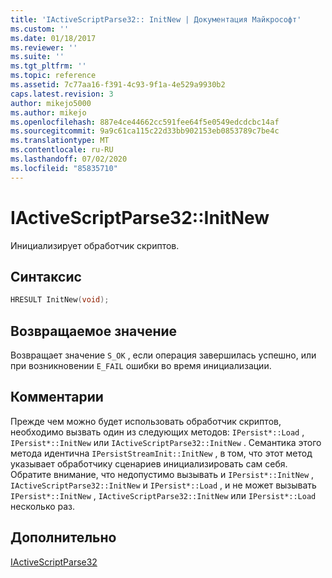 ```yaml
---
title: 'IActiveScriptParse32:: InitNew | Документация Майкрософт'
ms.custom: ''
ms.date: 01/18/2017
ms.reviewer: ''
ms.suite: ''
ms.tgt_pltfrm: ''
ms.topic: reference
ms.assetid: 7c77aa16-f391-4c93-9f1a-4e529a9930b2
caps.latest.revision: 3
author: mikejo5000
ms.author: mikejo
ms.openlocfilehash: 887e4ce44662cc591fee64f5e0549edcdcbc14af
ms.sourcegitcommit: 9a9c61ca115c22d33bb902153eb0853789c7be4c
ms.translationtype: MT
ms.contentlocale: ru-RU
ms.lasthandoff: 07/02/2020
ms.locfileid: "85835710"
---
```

# <a name="iactivescriptparse32initnew"></a>IActiveScriptParse32::InitNew
Инициализирует обработчик скриптов.  
  
## <a name="syntax"></a>Синтаксис  
  
```cpp
HRESULT InitNew(void);  
```  
  
## <a name="return-value"></a>Возвращаемое значение  
 Возвращает значение `S_OK` , если операция завершилась успешно, или при возникновении `E_FAIL` ошибки во время инициализации.  
  
## <a name="remarks"></a>Комментарии  
 Прежде чем можно будет использовать обработчик скриптов, необходимо вызвать один из следующих методов: `IPersist*::Load` , `IPersist*::InitNew` или `IActiveScriptParse32::InitNew` . Семантика этого метода идентична `IPersistStreamInit::InitNew` , в том, что этот метод указывает обработчику сценариев инициализировать сам себя. Обратите внимание, что недопустимо вызывать и `IPersist*::InitNew` , `IActiveScriptParse32::InitNew` и `IPersist*::Load` , и не может вызывать `IPersist*::InitNew` , `IActiveScriptParse32::InitNew` или `IPersist*::Load` несколько раз.  
  
## <a name="see-also"></a>Дополнительно  
 [IActiveScriptParse32](../../winscript/reference/iactivescriptparse32.md)